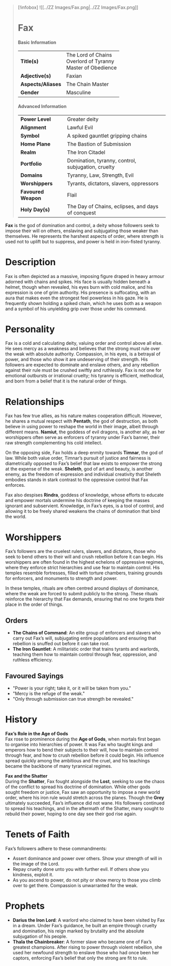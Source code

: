 > [!infobox]
> ![[../ZZ Images/Fax.png|../ZZ Images/Fax.png]]  
> # Fax
> #### Basic Information
> |  |   |
> |---|---|
> | **Title(s)** | The Lord of Chains<br>Overlord of Tyranny<br>Master of Obedience |
> | **Adjective(s)** | Faxian |
> | **Aspects/Aliases** | The Chain Master |
> | **Gender** | Masculine |
> 
> #### Advanced Information
> |  |  | 
> | --- | --- |
> | **Power Level** | Greater deity |
> | **Alignment** | Lawful Evil |
> | **Symbol** | A spiked gauntlet gripping chains |
> | **Home Plane** | The Bastion of Submission |
> | **Realm** | The Iron Citadel |
> | **Portfolio** | Domination, tyranny, control, subjugation, cruelty |
> | **Domains** | Tyranny, Law, Strength, Evil |
> | **Worshippers** | Tyrants, dictators, slavers, oppressors |
> | **Favoured Weapon** | Flail |
> | **Holy Day(s)** | The Day of Chains, eclipses, and days of conquest |

**Fax** is the god of domination and control, a deity whose followers seek to impose their will on others, enslaving and subjugating those weaker than themselves. He represents the harshest aspects of order, where strength is used not to uplift but to suppress, and power is held in iron-fisted tyranny.

# Description
Fax is often depicted as a massive, imposing figure draped in heavy armour adorned with chains and spikes. His face is usually hidden beneath a helmet, though when revealed, his eyes burn with cold malice, and his expression is one of grim authority. His presence is suffocating, with an aura that makes even the strongest feel powerless in his gaze. He is frequently shown holding a spiked chain, which he uses both as a weapon and a symbol of his unyielding grip over those under his command.

# Personality
Fax is a cold and calculating deity, valuing order and control above all else. He sees mercy as a weakness and believes that the strong must rule over the weak with absolute authority. Compassion, in his eyes, is a betrayal of power, and those who show it are undeserving of their strength. His followers are expected to dominate and enslave others, and any rebellion against their rule must be crushed swiftly and ruthlessly. Fax is not one for emotional outbursts or irrational cruelty; his tyranny is efficient, methodical, and born from a belief that it is the natural order of things.

# Relationships
Fax has few true allies, as his nature makes cooperation difficult. However, he shares a mutual respect with **Pentath**, the god of destruction, as both believe in using power to reshape the world in their image, albeit through different means. **Namiut**, the goddess of evil dragons, is another ally, as her worshippers often serve as enforcers of tyranny under Fax’s banner, their raw strength complementing his cold intellect.

On the opposing side, Fax holds a deep enmity towards **Timnar**, the god of law. While both value order, Timnar’s pursuit of justice and fairness is diametrically opposed to Fax’s belief that law exists to empower the strong at the expense of the weak. **Sheleth**, god of art and beauty, is another enemy, as the freedom of expression and individual creativity that Sheleth embodies stands in stark contrast to the oppressive control that Fax enforces.

Fax also despises **Rindra**, goddess of knowledge, whose efforts to educate and empower mortals undermine his doctrine of keeping the masses ignorant and subservient. Knowledge, in Fax’s eyes, is a tool of control, and allowing it to be freely shared weakens the chains of domination that bind the world.

# Worshippers
Fax’s followers are the cruelest rulers, slavers, and dictators, those who seek to bend others to their will and crush rebellion before it can begin. His worshippers are often found in the highest echelons of oppressive regimes, where they enforce strict hierarchies and use fear to maintain control. His temples resemble fortresses, filled with torture chambers, training grounds for enforcers, and monuments to strength and power.

In these temples, rituals are often centred around displays of dominance, where the weak are forced to submit publicly to the strong. These rituals reinforce the hierarchy that Fax demands, ensuring that no one forgets their place in the order of things.

## Orders
- **The Chains of Command**: An elite group of enforcers and slavers who carry out Fax’s will, subjugating entire populations and ensuring that rebellion is snuffed out before it can take root.
- **The Iron Gauntlet**: A militaristic order that trains tyrants and warlords, teaching them how to maintain control through fear, oppression, and ruthless efficiency.

## Favoured Sayings
- "Power is your right; take it, or it will be taken from you."
- "Mercy is the refuge of the weak."
- "Only through submission can true strength be revealed."

# History
**Fax’s Role in the Age of Gods**  
Fax rose to prominence during the **Age of Gods**, when mortals first began to organise into hierarchies of power. It was Fax who taught kings and emperors how to bend their subjects to their will, how to maintain control through fear, and how to crush rebellion before it could begin. His influence spread quickly among the ambitious and the cruel, and his teachings became the backbone of many tyrannical regimes.

**Fax and the Shatter**  
During the **Shatter**, Fax fought alongside the **Lost**, seeking to use the chaos of the conflict to spread his doctrine of domination. While other gods sought freedom or justice, Fax saw an opportunity to impose a new world order, where his iron rule would stretch across the planes. Though the **Grey** ultimately succeeded, Fax’s influence did not wane. His followers continued to spread his teachings, and in the aftermath of the Shatter, many sought to rebuild their power, hoping to one day see their god rise again.

# Tenets of Faith
Fax’s followers adhere to these commandments:
- Assert dominance and power over others. Show your strength of will in the image of the Lord.
- Repay cruelty done unto you with further evil. If others show you kindness, exploit it.
- As you ascend to power, do not pity or show mercy to those you climb over to get there. Compassion is unwarranted for the weak.

# Prophets
- **Darius the Iron Lord**: A warlord who claimed to have been visited by Fax in a dream. Under Fax’s guidance, he built an empire through cruelty and domination, his reign marked by brutality and the absolute subjugation of his people.
- **Thala the Chainbreaker**: A former slave who became one of Fax’s greatest champions. After rising to power through violent rebellion, she used her newfound strength to enslave those who had once been her captors, enforcing Fax’s belief that only the strong are fit to rule.